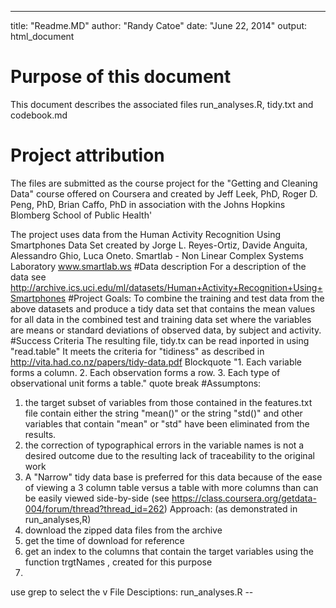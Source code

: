 ---
title: "Readme.MD"
author: "Randy Catoe"
date: "June 22, 2014"
output: html_document

# Purpose of this document
This document describes the associated files run_analyses.R, tidy.txt and codebook.md
# Project attribution
The files are submitted as the course project for  the "Getting and Cleaning Data" course offered on Coursera and created by Jeff Leek, PhD, Roger D. Peng, PhD, Brian Caffo, PhD in association with the Johns Hopkins Blomberg School of Public Health'</P>
The project uses data from the Human Activity Recognition Using Smartphones Data Set created by Jorge L. Reyes-Ortiz, Davide Anguita, Alessandro Ghio, Luca Oneto.
Smartlab - Non Linear Complex Systems Laboratory
www.smartlab.ws 
#Data description
For a description of the data see http://archive.ics.uci.edu/ml/datasets/Human+Activity+Recognition+Using+Smartphones
#Project Goals:
To combine the training and test data from the above datasets and produce a tidy data set that contains the mean values for all data in the combined test and training data set where the variables are means or standard deviations of observed data, by subject and activity. 
#Success Criteria
The resulting file, tidy.tx can be read inported in using "read.table" It meets the criteria for "tidiness" as described in http://vita.had.co.nz/papers/tidy-data.pdf
Blockquote
"1. Each variable forms a column.
  2. Each observation forms a row.
  3. Each type of observational unit forms a table."
quote break
#Assumptons:
  1. the target subset of variables from those contained in the features.txt file contain either the string "mean()" or the string "std()" and other variables that contain "mean" or "std" have been eliminated from the results.
  2. the correction of typographical errors in the variable names is not a desired outcome due to the resulting lack of traceability to the original work
  3. A "Narrow" tidy data base is preferred for this data because of the ease of viewing a 3 column table versus a table with more columns than can be easily viewed side-by-side (see https://class.coursera.org/getdata-004/forum/thread?thread_id=262)
Approach: (as demonstrated in run_analyses,R)
  1. download the zipped data files from the archive
  2. get the time of download for reference
  3. get an index to the columns that contain the target variables using  the function trgtNames , created for this purpose 
  4. 
use grep to select the v
File Desciptions:
run_analyses.R -- 